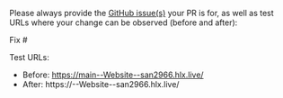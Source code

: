 Please always provide the [GitHub issue(s)](../issues) your PR is for, as well as test URLs where your change can be observed (before and after):

Fix #<gh-issue-id>

Test URLs:
- Before: https://main--Website--san2966.hlx.live/
- After: https://<branch>--Website--san2966.hlx.live/
